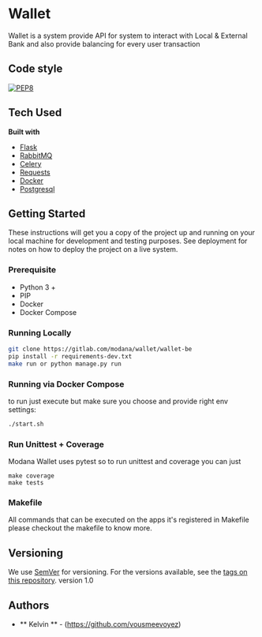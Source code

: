 # Wallet

Wallet is a system provide API for system to interact with Local & External Bank and also provide balancing for every user transaction

## Code style
[![PEP8](https://img.shields.io/badge/code%20style-pep8-orange.svg)](https://www.python.org/dev/peps/pep-0008/)

## Tech Used
<b>Built with</b>
- [Flask](http://flask.pocoo.org)
- [RabbitMQ](http://flask.pocoo.org)
- [Celery](http://flask.pocoo.org)
- [Requests](http://flask.pocoo.org)
- [Docker](https://www.docker.com)
- [Postgresql](https://www.postgresql.org)


## Getting Started
These instructions will get you a copy of the project up and running on your local machine for development and testing purposes. See deployment for notes on how to deploy the project on a live system.


### Prerequisite

* Python 3 +
* PIP 
* Docker
* Docker Compose


### Running Locally

```bash
git clone https://gitlab.com/modana/wallet/wallet-be
pip install -r requirements-dev.txt
make run or python manage.py run
```

### Running via Docker Compose

to run just execute but make sure you choose and provide right env settings:
```bash
./start.sh
```

### Run Unittest + Coverage
Modana Wallet uses pytest so to run unittest and coverage you can just
```
make coverage
make tests
```

### Makefile
All commands that can be executed on the apps it's registered in Makefile
please checkout the makefile to know more.


## Versioning

We use [SemVer](http://semver.org/) for versioning. For the versions available, see the [tags on this repository](https://github.com/your/project/tags). 
version 1.0

## Authors

* ** Kelvin ** - (https://github.com/vousmeevoyez)
